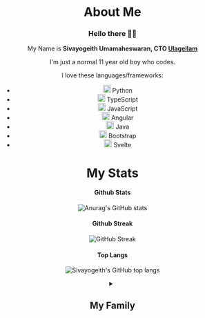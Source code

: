 <div align="center">
  <h1> About Me </h1>
  <h3> Hello there 👋🏻 </h3>

  My Name is **Sivayogeith Umamaheswaran, CTO <a href="https://ulagellam.com" target="_blank" >Ulagellam</a>**

  I'm just a normal 11 year old boy who codes.

  I love these languages/frameworks: 

  - <img src="https://www.vectorlogo.zone/logos/python/python-icon.svg" alt="Python Logo" width="18" height="18"/> Python
  - <img src="https://www.vectorlogo.zone/logos/typescriptlang/typescriptlang-icon.svg" alt="TypeScript Logo" width="18" height="18"/> TypeScript
  - <img src="https://upload.wikimedia.org/wikipedia/commons/6/6a/JavaScript-logo.png" alt="JavaScript Logo" width="18" height="18"/> JavaScript
  - <img src="https://upload.wikimedia.org/wikipedia/commons/c/cf/Angular_full_color_logo.svg" alt="Angular Logo" width="18" height="18"/> Angular
  - <img src="https://www.vectorlogo.zone/logos/java/java-icon.svg" alt="Java Logo" width="18" height="18"/> Java
  - <img src="https://upload.vectorlogo.zone/logos/getbootstrap/images/987f8f6c-263a-47b1-a85d-853cfca215d9.svg" alt="Bootstrap Logo" width="18" height="18"/> Bootstrap
  - <img src="https://cdn.worldvectorlogo.com/logos/svelte-1.svg" alt="Svelte Logo" width="18" height="18"/> Svelte

  <h1>My Stats </h1>

  <h4> Github Stats </h4>

  ![Anurag's GitHub stats](https://github-readme-stats.vercel.app/api?username=Sivayogeith&show_icons=true&theme=one_dark_pro)

  <h4>Github Streak</h4>

  ![GitHub Streak](https://github-readme-streak-stats.herokuapp.com?user=Sivayogeith&theme=one-dark-pro&sideNums=56B6C2&currStreakNum=56B6C2&ring=56B6C2&sideLabels=61AFEF&fire=E06C75&currStreakLabel=C678DD&dates=E5C07B&background=25262C)

  <h4> Top Langs </h4>

  ![Sivayogeith's GitHub top langs](https://github-readme-stats.vercel.app/api/top-langs/?username=Sivayogeith&theme=one_dark_pro&layout=compact)

  <details>
    <summary> 
      <h2>My Family </h2>
    </summary>
    <p><a href=https://github.com/h2i> Umamaheswaran </a> - Father</p>
    <p>Chitra - Mother</p>
    <p><a href=https://github.com/sivasweatha> Sivasweatha </a> - Sister </p>
   </details>
 </div>

